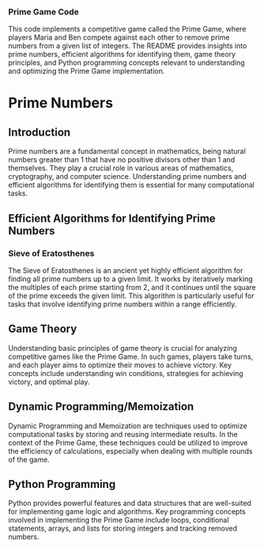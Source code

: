 ### Prime Game Code

This code implements a competitive game called the Prime Game, where players Maria and Ben compete against each other to remove prime numbers from a given list of integers. The README provides insights into prime numbers, efficient algorithms for identifying them, game theory principles, and Python programming concepts relevant to understanding and optimizing the Prime Game implementation.

# Prime Numbers

## Introduction

Prime numbers are a fundamental concept in mathematics, being natural numbers greater than 1 that have no positive divisors other than 1 and themselves. They play a crucial role in various areas of mathematics, cryptography, and computer science. Understanding prime numbers and efficient algorithms for identifying them is essential for many computational tasks.

## Efficient Algorithms for Identifying Prime Numbers

### Sieve of Eratosthenes

The Sieve of Eratosthenes is an ancient yet highly efficient algorithm for finding all prime numbers up to a given limit. It works by iteratively marking the multiples of each prime starting from 2, and it continues until the square of the prime exceeds the given limit. This algorithm is particularly useful for tasks that involve identifying prime numbers within a range efficiently.

## Game Theory

Understanding basic principles of game theory is crucial for analyzing competitive games like the Prime Game. In such games, players take turns, and each player aims to optimize their moves to achieve victory. Key concepts include understanding win conditions, strategies for achieving victory, and optimal play.

## Dynamic Programming/Memoization

Dynamic Programming and Memoization are techniques used to optimize computational tasks by storing and reusing intermediate results. In the context of the Prime Game, these techniques could be utilized to improve the efficiency of calculations, especially when dealing with multiple rounds of the game.

## Python Programming

Python provides powerful features and data structures that are well-suited for implementing game logic and algorithms. Key programming concepts involved in implementing the Prime Game include loops, conditional statements, arrays, and lists for storing integers and tracking removed numbers.
